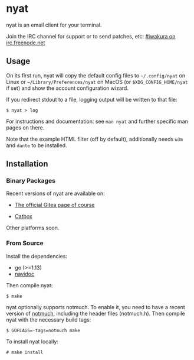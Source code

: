 # nyat

nyat is an email client for your terminal.

Join the IRC channel for support or to send patches, etc: [#iwakura on irc.freenode.net](http://webchat.freenode.net/?channels=iwakura&uio=d4)

## Usage

On its first run, nyat will copy the default config files to `~/.config/nyat`
on Linux or `~/Library/Preferences/nyat` on MacOS (or `$XDG_CONFIG_HOME/nyat` if set)
and show the account configuration wizard.

If you redirect stdout to a file, logging output will be written to that file:

    $ nyat > log

For instructions and documentation: see `man nyat` and further specific man
pages on there.

Note that the example HTML filter (off by default), additionally needs `w3m` and
`dante` to be installed.

## Installation

### Binary Packages

Recent versions of nyat are available on:
- [The official Gitea page of course](https://gitea.com/iwakuramarie/nyat/releases/)

- [Catbox](https://files.catbox.moe/mltyz2.gz)

Other platforms soon.

### From Source

Install the dependencies:

- go (>=1.13)
- [navidoc](https://gitea.com/iwakuramarie/navidoc)

Then compile nyat:

    $ make

nyat optionally supports notmuch. To enable it, you need to have a recent
version of [notmuch](https://notmuchmail.org/#index7h2), including the header
files (notmuch.h). Then compile nyat with the necessary build tags:

    $ GOFLAGS=-tags=notmuch make

To install nyat locally:

    # make install